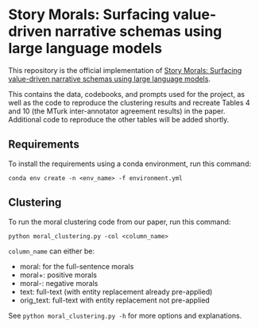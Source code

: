 # Story Morals: Surfacing value-driven narrative schemas using large language models

This repository is the official implementation of [Story Morals: Surfacing value-driven narrative schemas using large language models](https://www.google.com/). 

This contains the data, codebooks, and prompts used for the project, as well as the code to reproduce the clustering results and recreate Tables 4 and 10 (the MTurk inter-annotator agreement results) in the paper. Additional code to reproduce the other tables will be added shortly. 

## Requirements

To install the requirements using a conda environment, run this command:

```
conda env create -n <env_name> -f environment.yml
```

## Clustering

To run the moral clustering code from our paper, run this command:

```
python moral_clustering.py -col <column_name>
```

`column_name` can either be:
- moral: for the full-sentence morals
- moral+: positive morals
- moral-: negative morals
- text: full-text (with entity replacement already pre-applied)
- orig_text: full-text with entity replacement not pre-applied

See `python moral_clustering.py -h` for more options and explanations.


<!-- >📋  Optional: include a graphic explaining your approach/main result, bibtex entry, link to demos, blog posts and tutorials -->

<!-- ## Requirements

To install requirements:

```setup
pip install -r requirements.txt
```

>📋  Describe how to set up the environment, e.g. pip/conda/docker commands, download datasets, etc...

## Training

To run the moral clustering, run this command:

```train
python moral_clustering.py -col <column_name>
```

>📋  Describe how to train the models, with example commands on how to train the models in your paper, including the full training procedure and appropriate hyperparameters.

## Evaluation

To evaluate my model on ImageNet, run:

```eval
python eval.py --model-file mymodel.pth --benchmark imagenet
```

>📋  Describe how to evaluate the trained models on benchmarks reported in the paper, give commands that produce the results (section below).

## Pre-trained Models

You can download pretrained models here:

- [My awesome model](https://drive.google.com/mymodel.pth) trained on ImageNet using parameters x,y,z. 

>📋  Give a link to where/how the pretrained models can be downloaded and how they were trained (if applicable).  Alternatively you can have an additional column in your results table with a link to the models.

## Results

Our model achieves the following performance on :

### [Image Classification on ImageNet](https://paperswithcode.com/sota/image-classification-on-imagenet)

| Model name         | Top 1 Accuracy  | Top 5 Accuracy |
| ------------------ |---------------- | -------------- |
| My awesome model   |     85%         |      95%       |

>📋  Include a table of results from your paper, and link back to the leaderboard for clarity and context. If your main result is a figure, include that figure and link to the command or notebook to reproduce it. 


## Contributing

>📋  Pick a licence and describe how to contribute to your code repository. 
 -->
